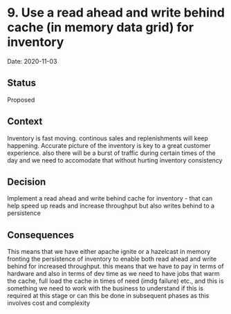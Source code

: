# 9. Use a read ahead and write behind cache  (in memory data grid) for inventory

Date: 2020-11-03

## Status

Proposed

## Context

Inventory is fast moving. continous sales and replenishments will keep happening. Accurate picture of the inventory is key to a great customer experience. also there will be a burst of traffic during certain times of the day and we need to accomodate that without hurting inventory consistency

## Decision

Implement a read ahead and write behind cache for inventory - that can help speed up reads and increase throughput but also writes behind to a persistence

## Consequences

This means that we have either apache ignite or a hazelcast in memory fronting the persistence of inventory to enable both read ahead and write behind for increased throughput. this means that we have to pay in terms of hardware and also in terms of dev time as we need to have jobs that warm the cache, full load the cache in times of need (imdg failure) etc., and this is something we need to work with the business to understand if this is required at this stage or can this be done in subsequent phases as this involves cost and complexity
